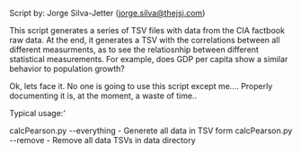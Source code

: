 Script by: Jorge Silva-Jetter (jorge.silva@thejsj.com)

This script generates a series of TSV files with data from the CIA factbook raw data. At the end, it generates a TSV with the correlations between all different measurments, as to see the relatiosnhip between different statistical measurements. For example, does GDP per capita show a similar behavior to population growth? 

Ok, lets face it. No one is going to use this script except me....
Properly documenting it is, at the moment, a waste of time..

Typical usage:'

calcPearson.py --everything - Generete all data in TSV form
calcPearson.py --remove     - Remove all data TSVs in data directory